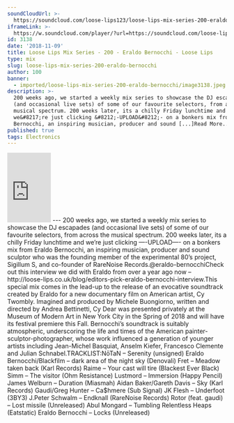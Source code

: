 ```yaml
---
soundCloudUrl: >-
  https://soundcloud.com/loose-lips123/loose-lips-mix-series-200-eraldo-bernocchi
iframeLink: >-
  https://w.soundcloud.com/player/?url=https://soundcloud.com/loose-lips123/loose-lips-mix-series-200-eraldo-bernocchi&color=00aabb&auto_play=false&hide_related=false&show_comments=true&show_user=true&show_reposts=false
id: 3138
date: '2018-11-09'
title: Loose Lips Mix Series - 200 - Eraldo Bernocchi - Loose Lips
type: mix
slug: loose-lips-mix-series-200-eraldo-bernocchi
author: 100
banner:
  - imported/loose-lips-mix-series-200-eraldo-bernocchi/image3138.jpeg
description: >-
  200 weeks ago, we started a weekly mix series to showcase the DJ escapades
  (and occasional live sets) of some of our favourite selectors, from across the
  musical spectrum. 200 weeks later, its a chilly Friday lunchtime and
  we&#8217;re just clicking &#8212;-UPLOAD&#8212;- on a bonkers mix from Eraldo
  Bernocchi, an inspiring musician, producer and sound [...]Read More...
published: true
tags: Electronics
---
```

<iframe id="sc-widget" title="title" width="100" height="160" scrolling="no" frameborder="yes" allow="autoplay" src="https://w.soundcloud.com/player/?url=https://soundcloud.com/loose-lips123/loose-lips-mix-series-200-eraldo-bernocchi&amp;color=00aabb&amp;auto_play=false&amp;hide_related=false&amp;show_comments=true&amp;show_user=true&amp;show_reposts=false"></iframe>
---
200 weeks ago, we started a weekly mix series to showcase the DJ escapades (and occasional live sets) of some of our favourite selectors, from across the musical spectrum.  
200 weeks later, its a chilly Friday lunchtime and we’re just clicking —-UPLOAD—- on a bonkers mix from Eraldo Bernocchi, an inspiring musician, producer and sound sculptor who was the founding member of the experimental 80’s project, Sigillum S, and co-founder of RareNoise Records.@eraldo-bernocchiCheck out this interview we did with Eraldo from over a year ago now – http://loose-lips.co.uk/blog/editors-pick-eraldo-bernocchi-interview.This special mix comes in the lead-up to the release of an evocative soundtrack created by Eraldo for a new documentary film on American artist, Cy Twombly.  
Imagined and produced by Michele Buongiorno, written and directed by Andrea Bettinetti, Cy Dear was presented privately at the Museum of Modern Art in New York City in the Spring of 2018 and will have its festival premiere this Fall.  
Bernocchi’s soundtrack is suitably atmospheric, underscoring the life and times of the American painter-sculptor-photographer, whose work influenced a generation of younger artists including Jean-Michel Basquiat, Anselm Kiefer, Francesco Clemente and Julian Schnabel.TRACKLIST:NōTaN – Serenity (unsigned)  
Eraldo Bernocchi/Blackfilm – dark area of the night sky (Denovali)  
Fret – Meadow taken back (Karl Records)  
Raime – Your cast will tire (Blackest Ever Black)  
Simm – The visitor (Ohm Resistance)  
Lustmord – Immersion (Happy Pencil)  
James Welburn – Duration (Miasmah)  
Aidan Baker/Gareth Davis – Sky (Karl Records)  
Gaudi/Greg Hunter – Ca$hmere (Sub Signal)  
JK Flesh – Underfoot (3BY3)  
J.Peter Schwalm – Endknall (RareNoise Records)  
Rotor (feat. gaudi) – Lost missile (Unreleased)  
Abul Mongard – Tumbling Relentless Heaps (Eatstatic)  
Eraldo Bernocchi – Locks (Unreleased)